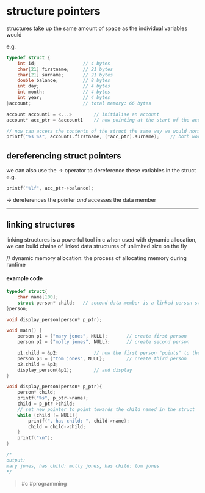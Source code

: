 # structure pointers
structures take up the same amount of space as the individual variables would

e.g.
```c
typedef struct {
    int id;                 // 4 bytes
    char[21] firstname;     // 21 bytes
    char[21] surname;       // 21 bytes
    double balance;         // 8 bytes
    int day;                // 4 bytes
    int month;              // 4 bytes
    int year;               // 4 bytes
}account;                   // total memory: 66 bytes

account account1 = <...>        // initialise an account
account* acc_ptr = &account1    // now pointing at the start of the account

// now can access the contents of the struct the same way we would normally
printf("%s %s", account1.firstname, (*acc_ptr).surname);    // both work
```

## dereferencing struct pointers
we can also use the -> operator to dereference these variables in the struct
e.g.
```c
printf("%lf", acc_ptr->balance);
```

-> dereferences the pointer _and_ accesses the data member

---
## linking structures
linking structures is a powerful tool in c
when used with dynamic allocation, we can build chains of linked data structures of unlimited size on the fly

// dynamic memory allocation: the process of allocating memory during runtime

#### example code
```c
typedef struct{
    char name[100];
    struct person* child;   // second data member is a linked person struct
}person;

void display_person(person* p_ptr);

void main() {
    person p1 = {"mary jones", NULL};       // create first person
    person p2 = {"molly jones", NULL};      // create second person

    p1.child = &p2;             // now the first person "points" to their child
    person p3 = {"tom jones", NULL};        // create third person
    p2.child = &p3;
    display_person(&p1);        // and display
}

void display_person(person* p_ptr){
    person* child;
    printf("%s", p_ptr->name);
    child = p_ptr->child;
    // set new pointer to point towards the child named in the struct
    while (child != NULL){
        printf(", has child: ", child->name);
        child = child->child;
    }
    printf("\n");
}

/*
output:
mary jones, has child: molly jones, has child: tom jones
*/
```
> #c #programming 